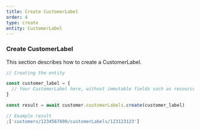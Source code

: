 ```yaml
---
title: Create CustomerLabel
order: 4
type: create
entity: CustomerLabel
---
```


### Create CustomerLabel

This section describes how to create a CustomerLabel.

```javascript
// Creating the entity

const customer_label = {
  // Your CustomerLabel here, without immutable fields such as resource_name
}

const result = await customer.customerLabels.create(customer_label)
```

```javascript
// Example result
;['customers/1234567890/customerLabels/123123123']
```
